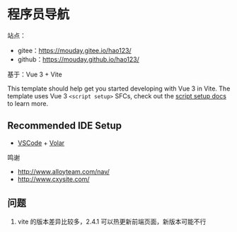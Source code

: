 # 程序员导航

站点：

- gitee：https://mouday.gitee.io/hao123/
- github：https://mouday.github.io/hao123/

基于：Vue 3 + Vite

This template should help get you started developing with Vue 3 in Vite. The template uses Vue 3 `<script setup>` SFCs, check out the [script setup docs](https://v3.vuejs.org/api/sfc-script-setup.html#sfc-script-setup) to learn more.

## Recommended IDE Setup

- [VSCode](https://code.visualstudio.com/) + [Volar](https://marketplace.visualstudio.com/items?itemName=johnsoncodehk.volar)

鸣谢

- http://www.alloyteam.com/nav/
- http://www.cxysite.com/

## 问题

1. vite 的版本差异比较多，2.4.1 可以热更新前端页面，新版本可能不行
